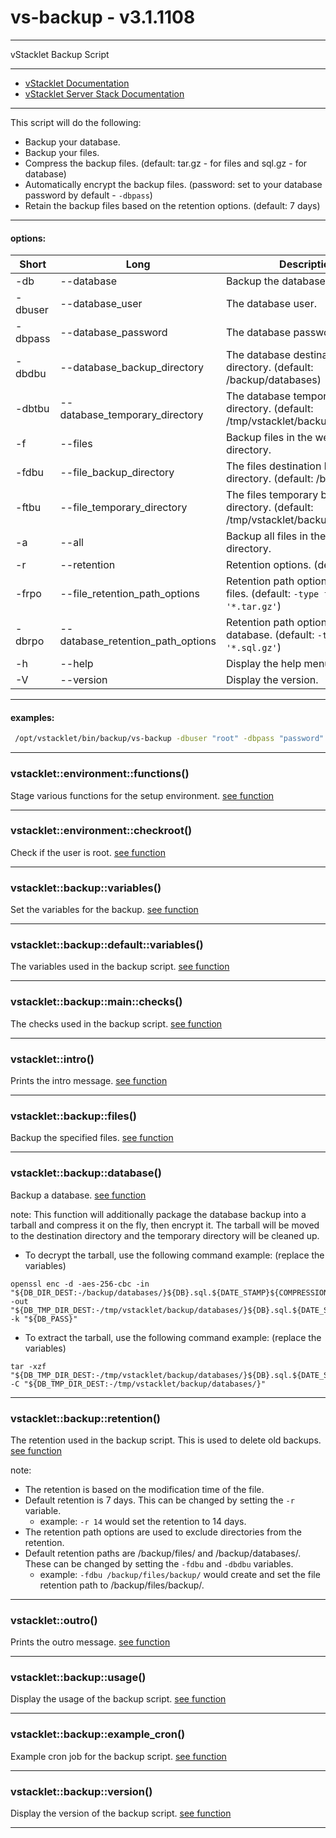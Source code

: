 # vs-backup - v3.1.1108


---

vStacklet Backup Script

---

- [vStacklet Documentation](https://github.com/JMSDOnline/vstacklet/blob/development/docs/setup/vstacklet.sh.md)
- [vStacklet Server Stack Documentation](https://github.com/JMSDOnline/vstacklet/blob/development/docs/setup/vstacklet-server-stack.sh.md)

---

This script will do the following:
- Backup your database.
- Backup your files.
- Compress the backup files. (default: tar.gz - for files and sql.gz - for database)
- Automatically encrypt the backup files. (password: set to your database password by default - `-dbpass`)
- Retain the backup files based on the retention options. (default: 7 days)

---

#### options:
| Short | Long                       | Description
| ----- | -------------------------- | ------------------------------------------
|  -db   | --database                 | Backup the database.
|  -dbuser   | --database_user          | The database user.
|  -dbpass   | --database_password      | The database password.
|  -dbdbu   | --database_backup_directory   | The database destination backup directory. (default: /backup/databases)
|  -dbtbu   | --database_temporary_directory  | The database temporary backup directory. (default: /tmp/vstacklet/backup/databases)
|  -f   | --files                    | Backup files in the web root directory.
|  -fdbu   | --file_backup_directory   | The files destination backup directory. (default: /backup/files)
|  -ftbu   | --file_temporary_directory  | The files temporary backup directory. (default: /tmp/vstacklet/backup/files)
|  -a   | --all                      | Backup all files in the web root directory.
|  -r   | --retention                | Retention options. (default: 7)
|  -frpo   | --file_retention_path_options  | Retention path options for the files. (default: `-type f -name '*.tar.gz'`)
|  -dbrpo   | --database_retention_path_options  | Retention path options for the database. (default: `-type f -name '*.sql.gz'`)
|  -h   | --help                     | Display the help menu.
|  -V   | --version                  | Display the version.

---

#### examples:
```bash
 /opt/vstacklet/bin/backup/vs-backup -dbuser "root" -dbpass "password" -db "database" -f "/var/www/html" -a"
```

---



### vstacklet::environment::functions()

Stage various functions for the setup environment. [see function](https://github.com/JMSDOnline/vstacklet/blob/development/bin/backup/vs-backup#L72-L151)

---

### vstacklet::environment::checkroot()

Check if the user is root. [see function](https://github.com/JMSDOnline/vstacklet/blob/development/bin/backup/vs-backup#L158-L163)

---

### vstacklet::backup::variables()

Set the variables for the backup. [see function](https://github.com/JMSDOnline/vstacklet/blob/development/bin/backup/vs-backup#L170-L288)

---

### vstacklet::backup::default::variables()

The variables used in the backup script. [see function](https://github.com/JMSDOnline/vstacklet/blob/development/bin/backup/vs-backup#L295-L346)

---

### vstacklet::backup::main::checks()

The checks used in the backup script. [see function](https://github.com/JMSDOnline/vstacklet/blob/development/bin/backup/vs-backup#L353-L402)

---

### vstacklet::intro()

Prints the intro message. [see function](https://github.com/JMSDOnline/vstacklet/blob/development/bin/backup/vs-backup#L409-L427)

---

### vstacklet::backup::files()

Backup the specified files. [see function](https://github.com/JMSDOnline/vstacklet/blob/development/bin/backup/vs-backup#L434-L492)

---

### vstacklet::backup::database()

Backup a database. [see function](https://github.com/JMSDOnline/vstacklet/blob/development/bin/backup/vs-backup#L512-L565)

note: This function will additionally package the database backup into a tarball
and compress it on the fly, then encrypt it. The tarball will be moved to the
destination directory and the temporary directory will be cleaned up.
- To decrypt the tarball, use the following command example: (replace the variables)
```
openssl enc -d -aes-256-cbc -in "${DB_DIR_DEST:-/backup/databases/}${DB}.sql.${DATE_STAMP}${COMPRESSION_EXTENSION}.enc" -out "${DB_TMP_DIR_DEST:-/tmp/vstacklet/backup/databases/}${DB}.sql.${DATE_STAMP}${COMPRESSION_EXTENSION}" -k "${DB_PASS}"
```
- To extract the tarball, use the following command example: (replace the variables)
```
tar -xzf "${DB_TMP_DIR_DEST:-/tmp/vstacklet/backup/databases/}${DB}.sql.${DATE_STAMP}${COMPRESSION_EXTENSION}" -C "${DB_TMP_DIR_DEST:-/tmp/vstacklet/backup/databases/}"
```

---

### vstacklet::backup::retention()

The retention used in the backup script. This is used to delete
old backups. [see function](https://github.com/JMSDOnline/vstacklet/blob/development/bin/backup/vs-backup#L584-L610)

note:
- The retention is based on the modification time of the file.
- Default retention is 7 days. This can be changed by setting the `-r` variable.
  - example: `-r 14` would set the retention to 14 days.
- The retention path options are used to exclude directories from the retention.
- Default retention paths are /backup/files/ and /backup/databases/. These can
be changed by setting the `-fdbu` and `-dbdbu` variables.
  - example: `-fdbu /backup/files/backup/` would create and set the file retention
path to /backup/files/backup/.

---

### vstacklet::outro()

Prints the outro message. [see function](https://github.com/JMSDOnline/vstacklet/blob/development/bin/backup/vs-backup#L617-L622)

---

### vstacklet::backup::usage()

Display the usage of the backup script. [see function](https://github.com/JMSDOnline/vstacklet/blob/development/bin/backup/vs-backup#L629-L673)

---

### vstacklet::backup::example_cron()

Example cron job for the backup script. [see function](https://github.com/JMSDOnline/vstacklet/blob/development/bin/backup/vs-backup#L680-L688)

---

### vstacklet::backup::version()

Display the version of the backup script. [see function](https://github.com/JMSDOnline/vstacklet/blob/development/bin/backup/vs-backup#L695-L701)

---


